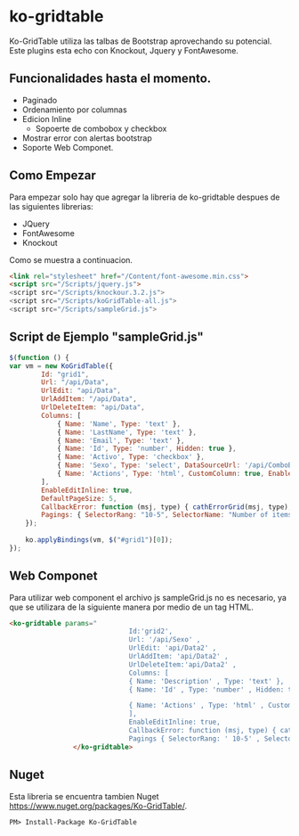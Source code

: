 # ko-gridtable


Ko-GridTable utiliza las talbas de Bootstrap aprovechando su potencial.
Este plugins esta echo con Knockout, Jquery y FontAwesome.

## Funcionalidades hasta el momento.

- Paginado
- Ordenamiento por columnas
- Edicion Inline
    - Sopoerte de combobox y checkbox
- Mostrar error con alertas bootstrap
- Soporte Web Componet.

## Como Empezar

Para empezar solo hay que agregar la libreria de ko-gridtable despues de las siguientes librerias:

- JQuery
- FontAwesome
- Knockout

Como se muestra a continuacion.
```html
<link rel="stylesheet" href="/Content/font-awesome.min.css">
<script src="/Scripts/jquery.js">
<script src="/Scripts/knockour.3.2.js">
<script src="/Scripts/koGridTable-all.js">
<script src="/Scripts/sampleGrid.js">
```

## Script de Ejemplo "sampleGrid.js"

```javascript
$(function () {
var vm = new KoGridTable({
        Id: "grid1",
        Url: "/api/Data",
        UrlEdit: "api/Data",
        UrlAddItem: "/api/Data",
        UrlDeleteItem: "api/Data",
        Columns: [
            { Name: 'Name', Type: 'text' },
            { Name: 'LastName', Type: 'text' },
            { Name: 'Email', Type: 'text' },
            { Name: 'Id', Type: 'number', Hidden: true },
            { Name: 'Activo', Type: 'checkbox' },
            { Name: 'Sexo', Type: 'select', DataSourceUrl: '/api/ComboBox', DataText: 'Description', DataValue: 'Id', OptionsCaption: 'Elegir' },
            { Name: 'Actions', Type: 'html', CustomColumn: true, EnableAbm: true }
        ],
        EnableEditInline: true,
        DefaultPageSize: 5,
        CallbackError: function (msj, type) { cathErrorGrid(msj, type); },
        Pagings: { SelectorRang: "10-5", SelectorName: "Number of items per page:", Enable: true, NamePages: "Page: ", NameTotalCount: "Total: ", NameTotalPages: "De: " }
    });
    
    ko.applyBindings(vm, $("#grid1")[0]);
});
```

## Web Componet
Para utilizar web component el archivo js sampleGrid.js no es necesario, ya que se utilizara de la siguiente manera por medio de un tag HTML.

```html
<ko-gridtable params="
                              Id:'grid2',
                              Url: '/api/Sexo' ,
                              UrlEdit: 'api/Data2' ,
                              UrlAddItem: 'api/Data2' ,
                              UrlDeleteItem:'api/Data2' ,
                              Columns: [
                              { Name: 'Description' , Type: 'text' },
                              { Name: 'Id' , Type: 'number' , Hidden: true },

                              { Name: 'Actions' , Type: 'html' , CustomColumn: true, EnableAbm: true }
                              ],
                              EnableEditInline: true,
                              CallbackError: function (msj, type) { cathErrorGrid(msj, type); },
                              Pagings { SelectorRang: ' 10-5' , SelectorName: ' number of items per page:' , Enable: true, NamePages: ' page ' , NameTotalCount: ' total ' , NameTotalPages: ' de ' }" id="prueba2">
                </ko-gridtable>
```
## Nuget
Esta libreria se encuentra tambien Nuget https://www.nuget.org/packages/Ko-GridTable/.
``` 
PM> Install-Package Ko-GridTable 
```

